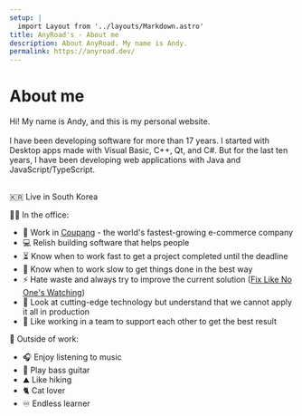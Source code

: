 ```yaml
---
setup: |
  import Layout from '../layouts/Markdown.astro'
title: AnyRoad's - About me
description: About AnyRoad. My name is Andy.
permalink: https://anyroad.dev/
---
```


# About me

Hi! My name is Andy, and this is my personal website.
<br/>
<br/>
I have been developing software for more than 17 years. I started with Desktop apps made with Visual Basic, C++, Qt, and C#. But for the last ten years, I have been developing web applications with Java and JavaScript/TypeScript.
<br/>
<br/>

🇰🇷 Live in South Korea

👨‍💻 In the office:

- 🚀 Work in [Coupang](https://www.coupang.jobs/en/why-coupang/) - the world's fastest-growing e-commerce company
- 💻 Relish building software that helps people
- ⏳ Know when to work fast to get a project completed until the deadline
- 💪 Know when to work slow to get things done in the best way
- ⚡ Hate waste and always try to improve the current solution ([Fix Like No One's Watching](https://overreacted.io/fix-like-no-ones-watching/))
- 👀 Look at cutting-edge technology but understand that we cannot apply it all in production
- 💭 Like working in a team to support each other to get the best result

🎉 Outside of work:

- 🎧 Enjoy listening to music
- 🎸 Play bass guitar
- ⛰ Like hiking
- 🐈 Cat lover
- ♾ Endless learner

